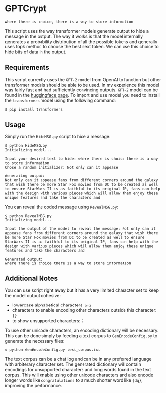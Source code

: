 # GPTCrypt

`where there is choice, there is a way to store information`

This script uses the way transformer models generate output to hide a message in the output. The way it works is that the model internally generates a probability distribution of all the possible tokens and generally uses topk method to choose the best next token. We can use this choice to hide bits of data in the output.

## Requirements

This script currently uses the `GPT-2` model from OpenAI to function but other transformer models should be able to be used. In my experience this model was fairly fast and had sufficiently convincing outputs. `GPT-2` model can be found in the [huggingface page](https://huggingface.co/gpt2).
To import and use model you need to install the `transformers` model using the following command:
```
$ pip install transformers
```

## Usage

Simply run the `HideMSG.py` script to hide a message:
```
$ python HideMSG.py
Initializing model...

Input your desired text to hide: where there is choice there is a way to store information
Chose a random initializer: Not only can it appease

Generating output:
Not only can it appease fans from different corners around the galaxy that wish there be more Star Fox movies from DC to be created as well to ensure StarWars II is as faithful to its original IP, fans can help with the design with various pieces which will allow them enjoy these unique features and take the characters and
```

You can reveal the coded message using `RevealMSG.py`:
```
$ python RevealMSG.py
Initializing model...

Input the output of the model to reveal the message: Not only can it appease fans from different corners around the galaxy that wish there be more Star Fox movies from DC to be created as well to ensure StarWars II is as faithful to its original IP, fans can help with the design with various pieces which will allow them enjoy these unique features and take the characters and

Generated output: 
where there is choice there is a way to store information
```

## Additional Notes

You can use script right away but it has a very limited character set to keep the model output cohesive:

* lowercase alphabetical characters: `a-z`
* characters to enable encoding other characters outside this character: `{}`
* to show unsupported characters: `?`

To use other unicode characters, an encoding dictionary will be necessary. This can be done simply by feeding a text corpus to `GenEncodeConfig.py` to generate the necessary files:

```
$ python GenEncodeConfig.py text_corpus.txt
```

The text corpus can be a chat log and can be in any preferred language with arbiterary character set. The generated dictionary will contain encodings for unsupported characters and long words found in the text corpus. This will enable using other unicode characters and also encode longer words like `congratulations` to a much shorter word like `{dq}`, improving the performance.
